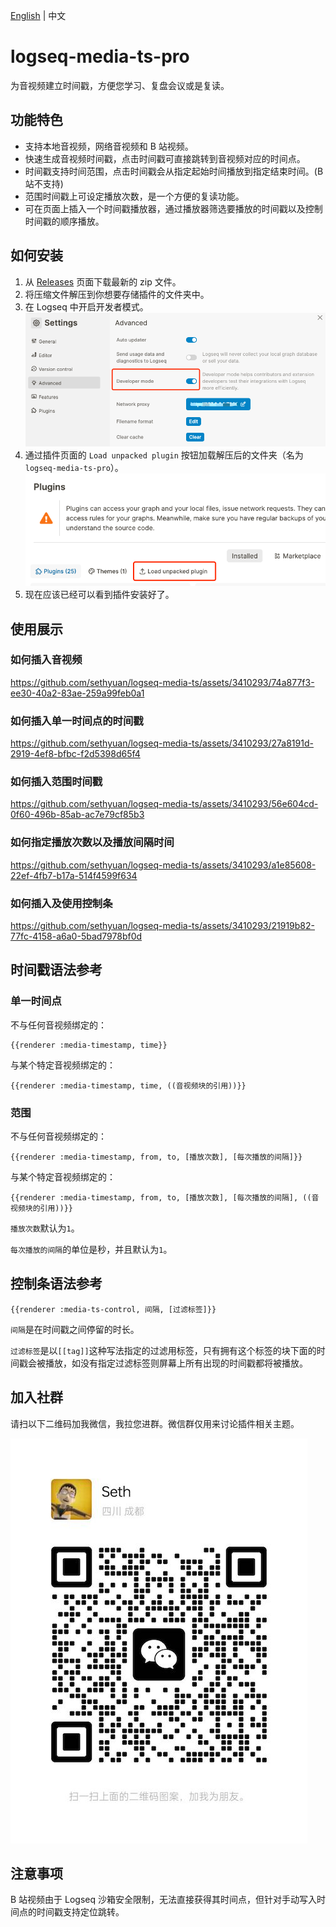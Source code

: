 [English](README.md) | 中文

# logseq-media-ts-pro

为音视频建立时间戳，方便您学习、复盘会议或是复读。

## 功能特色

- 支持本地音视频，网络音视频和 B 站视频。
- 快速生成音视频时间戳，点击时间戳可直接跳转到音视频对应的时间点。
- 时间戳支持时间范围，点击时间戳会从指定起始时间播放到指定结束时间。(B 站不支持)
- 范围时间戳上可设定播放次数，是一个方便的复读功能。
- 可在页面上插入一个时间戳播放器，通过播放器筛选要播放的时间戳以及控制时间戳的顺序播放。

## 如何安装

1. 从 [Releases](https://gitee.com/sethyuan/logseq-media-ts/releases) 页面下载最新的 zip 文件。
1. 将压缩文件解压到你想要存储插件的文件夹中。
1. 在 Logseq 中开启开发者模式。 ![](./assets/developer_mode.png)
1. 通过插件页面的 `Load unpacked plugin` 按钮加载解压后的文件夹（名为 `logseq-media-ts-pro`）。 ![](./assets/load_plugin.png)
1. 现在应该已经可以看到插件安装好了。

## 使用展示

### 如何插入音视频

https://github.com/sethyuan/logseq-media-ts/assets/3410293/74a877f3-ee30-40a2-83ae-259a99feb0a1

### 如何插入单一时间点的时间戳

https://github.com/sethyuan/logseq-media-ts/assets/3410293/27a8191d-2919-4ef8-bfbc-f2d5398d65f4

### 如何插入范围时间戳

https://github.com/sethyuan/logseq-media-ts/assets/3410293/56e604cd-0f60-496b-85ab-ac7e79cf85b3

### 如何指定播放次数以及播放间隔时间

https://github.com/sethyuan/logseq-media-ts/assets/3410293/a1e85608-22ef-4fb7-b17a-514f4599f634

### 如何插入及使用控制条

https://github.com/sethyuan/logseq-media-ts/assets/3410293/21919b82-77fc-4158-a6a0-5bad7978bf0d

## 时间戳语法参考

### 单一时间点

不与任何音视频绑定的：

```
{{renderer :media-timestamp, time}}
```

与某个特定音视频绑定的：

```
{{renderer :media-timestamp, time, ((音视频块的引用))}}
```

### 范围

不与任何音视频绑定的：

```
{{renderer :media-timestamp, from, to, [播放次数], [每次播放的间隔]}}
```

与某个特定音视频绑定的：

```
{{renderer :media-timestamp, from, to, [播放次数], [每次播放的间隔], ((音视频块的引用))}}
```

`播放次数`默认为`1`。

`每次播放的间隔`的单位是秒，并且默认为`1`。

## 控制条语法参考

```
{{renderer :media-ts-control, 间隔, [过滤标签]}}
```

`间隔`是在时间戳之间停留的时长。

`过滤标签`是以`[[tag]]`这种写法指定的过滤用标签，只有拥有这个标签的块下面的时间戳会被播放，如没有指定过滤标签则屏幕上所有出现的时间戳都将被播放。

## 加入社群

请扫以下二维码加我微信，我拉您进群。微信群仅用来讨论插件相关主题。

![](./assets/wx.jpg)

## 注意事项

B 站视频由于 Logseq 沙箱安全限制，无法直接获得其时间点，但针对手动写入时间点的时间戳支持定位跳转。
